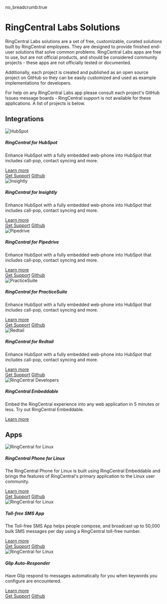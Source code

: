 no_breadcrumb:true

# RingCentral Labs Solutions

RingCentral Labs solutions are a set of free, customizable, curated solutions built by RingCentral employees. They are designed to provide finished end-user solutions that solve common problems. RingCentral Labs apps are free to use, but are not official products, and should be considered community projects - these apps are not officially tested or documented.

Additionally, each project is created and published as an open source project on GitHub so they can be easily customized and used as example implementations for developers.

For help on any RingCentral Labs app please consult each project's GitHub Issues message boards - RingCentral support is not available for these applications. A list of projects is below.

## Integrations

<div class="card-deck">

<div class="card mb-4">
  <img class="card-img-top" src="../img/logo-hubspot.png" alt="HubSpot">
  <div class="card-body">
    <h5 class="card-title">RingCentral for HubSpot</h5>
    <p class="card-text">Enhance HubSpot with a fully embedded web-phone into HubSpot that includes call-pop, contact syncing and more.</p>
    <a href="https://www.ringcentral.com/apps/hubspot" class="card-link">Learn more</a>
  </div>
  <div class="card-footer">
    <a href="https://github.com/ringcentral/hubspot-embeddable-ringcentral-phone/issues" class="card-link">Get Support</a>
    <a href="https://github.com/ringcentral/hubspot-embeddable-ringcentral-phone" class="card-link">Github</a>
  </div>
</div>

<div class="w-100 d-none d-sm-block d-md-none"><!-- wrap every 1 on sm--></div>

<div class="card mb-4">
  <img class="card-img-top" src="../img/logo-insightly.png" alt="Insightly">
  <div class="card-body">
    <h5 class="card-title">RingCentral for Insightly</h5>
    <p class="card-text">Enhance HubSpot with a fully embedded web-phone into HubSpot that includes call-pop, contact syncing and more.</p>
    <a href="https://www.ringcentral.com/apps/insightly" class="card-link">Learn more</a>
  </div>
  <div class="card-footer">
    <a href="https://github.com/ringcentral/insightly-embeddable-ringcentral-phone/issues" class="card-link">Get Support</a>
    <a href="https://github.com/ringcentral/insightly-embeddable-ringcentral-phone" class="card-link">Github</a>
  </div>
</div>

<div class="w-100 d-none d-sm-block d-md-none"><!-- wrap every 1 on sm--></div>
<div class="w-100 d-none d-md-block d-lg-none"><!-- wrap every 2 on md--></div>

<div class="card mb-4">
  <img class="card-img-top" src="../img/logo-pipedrive.png" alt="Pipedrive">
  <div class="card-body">
    <h5 class="card-title">RingCentral for Pipedrive</h5>
    <p class="card-text">Enhance HubSpot with a fully embedded web-phone into HubSpot that includes call-pop, contact syncing and more.</p>
    <a href="https://www.ringcentral.com/apps/pipedrive" class="card-link">Learn more</a>
  </div>
  <div class="card-footer">
    <a href="https://github.com/ringcentral/pipedrive-embeddable-ringcentral-phone-spa/issues" class="card-link">Get Support</a>
    <a href="https://github.com/ringcentral/pipedrive-embeddable-ringcentral-phone-spa" class="card-link">Github</a>
  </div>
</div>

<div class="w-100 d-none d-sm-block d-md-none"><!-- wrap every 1 on sm--></div>
<div class="w-100 d-none d-lg-block d-xl-none"><!-- wrap every 3 on lg--></div>
<div class="w-100 d-none d-xl-block"><!-- wrap every 3 on xl--></div>

<div class="card mb-4">
  <img class="card-img-top" src="../img/logo-practicesuite.png" alt="PracticeSuite">
  <div class="card-body">
    <h5 class="card-title">RingCentral for PracticeSuite</h5>
    <p class="card-text">Enhance HubSpot with a fully embedded web-phone into HubSpot that includes call-pop, contact syncing and more.</p>
    <a href="https://www.ringcentral.com/apps/practicesuite" class="card-link">Learn more</a>
  </div>
  <div class="card-footer">
    <a href="https://github.com/ringcentral/ringcentral-for-practicesuite/issues" class="card-link">Get Support</a>
    <a href="https://github.com/ringcentral/ringcentral-for-practicesuite" class="card-link">Github</a>
  </div>
</div>

<div class="w-100 d-none d-sm-block d-md-none"><!-- wrap every 1 on sm--></div>
<div class="w-100 d-none d-md-block d-lg-none"><!-- wrap every 2 on md--></div>

<div class="card mb-4">
  <img class="card-img-top" src="../img/logo-redtail.png" alt="Redtail">
  <div class="card-body">
    <h5 class="card-title">RingCentral for Redtail</h5>
    <p class="card-text">Enhance HubSpot with a fully embedded web-phone into HubSpot that includes call-pop, contact syncing and more.</p>
    <a href="https://www.ringcentral.com/apps/redtail-crm" class="card-link">Learn more</a>
  </div>
  <div class="card-footer">
    <a href="https://github.com/ringcentral/redtail-embeddable-ringcentral-phone/issues" class="card-link">Get Support</a>
    <a href="https://github.com/ringcentral/redtail-embeddable-ringcentral-phone" class="card-link">Github</a>
  </div>
</div>


<div class="card mb-4">
  <img class="card-img-top" src="../img/logo-rc-devs.png" alt="RingCentral Developers">
  <div class="card-body">
    <h5 class="card-title">RingCentral Embeddable</h5>
    <p class="card-text">Embed the RingCentral experience into any web application in 5 minutes or less. Try out RingCentral Embeddable.</p>
  </div>
  <div class="card-footer">
    <a href="https://developer.ringcentral.com/embeddable-voice.html" class="card-link">Learn more</a>
  </div>
</div>

</div><!-- //end .card-deck -->

## Apps

<div class="card-deck">

<div class="card mb-4">
  <img class="card-img-top" src="../img/logo-rc-linux.png" alt="RingCentral for Linux">
  <div class="card-body">
    <h5 class="card-title">RingCentral Phone for Linux</h5>
    <p class="card-text">The RingCentral Phone for Linux is built using RingCentral Embeddable and brings the features of RingCentral's primary application to the Linux user community.</p>
    <a href="https://www.ringcentral.com/apps/ringcentral-phone-for-linux" class="card-link">Learn more</a>
  </div>
  <div class="card-footer">
    <a href="https://github.com/ringcentral/ringcentral-embeddable-electron-app/issues" class="card-link">Get Support</a>
    <a href="https://github.com/ringcentral/ringcentral-embeddable-electron-app" class="card-link">Github</a>
  </div>
</div>

<div class="w-100 d-none d-sm-block d-md-none"><!-- wrap every 1 on sm--></div>

<div class="card mb-4">
  <img class="card-img-top" src="../img/logo-toll-free.png" alt="RingCentral for Linux">
  <div class="card-body">
    <h5 class="card-title">Toll-free SMS App</h5>
    <p class="card-text">The Toll-free SMS App helps people compose, and broadcast up to 50,000 bulk SMS messages per day using a RingCentral toll-free number.</p>
    <a href="https://www.ringcentral.com/apps/toll-free-sms-app">Learn more</a>
  </div>
  <div class="card-footer">
    <a href="https://github.com/PacoVu/ringcentral-send-tollfree-sms/issues" class="card-link">Get Support</a>
    <a href="https://github.com/PacoVu/ringcentral-send-tollfree-sms" class="card-link">Github</a>
  </div>
</div>

<div class="w-100 d-none d-sm-block d-md-none"><!-- wrap every 1 on sm--></div>
<div class="w-100 d-none d-md-block d-lg-none"><!-- wrap every 2 on md--></div>

<div class="card mb-4">
  <img class="card-img-top" src="../img/logo-autoresponder.png" alt="RingCentral for Linux">
  <div class="card-body">
    <h5 class="card-title">Glip Auto-Responder</h5>
    <p class="card-text">Have Glip respond to messages automatically for you when keywords you configure are encountered.</p>
    <a href="https://www.ringcentral.com/apps/glip-auto-responder">Learn more</a>
  </div>
  <div class="card-footer">
    <a href="https://github.com/rc-personal-bot-framework/faq-glip-personal-bot/issues" class="card-link">Get Support</a>
    <a href="https://github.com/rc-personal-bot-framework/faq-glip-personal-bot" class="card-link">Github</a>
  </div>
</div>

</div>

